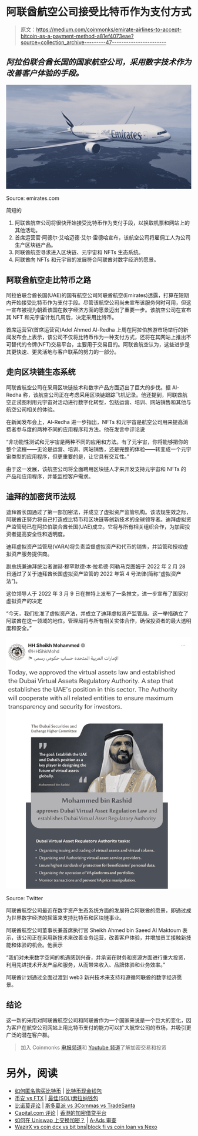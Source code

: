 # 阿联酋航空公司接受比特币作为支付方式

> 原文：<https://medium.com/coinmonks/emirate-airlines-to-accept-bitcoin-as-a-payment-method-a81ef4073eae?source=collection_archive---------47----------------------->

## *阿拉伯联合酋长国的国家航空公司，采用数字技术作为改善客户体验的手段。*

![](img/4b10b01e36c973d10059b53843fc577a.png)

Source: emirates.com

简短的

1.  阿联酋航空公司将很快开始接受比特币作为支付手段，以换取机票和网站上的其他活动。
2.  首席运营官·阿德尔·艾哈迈德·艾尔·雷德哈宣布，该航空公司将雇佣工人为公司生产区块链产品。
3.  阿联酋航空寻求进入区块链、元宇宙和 NFTs 生态系统。
4.  阿联酋向 NFTs 和元宇宙的发展符合阿联酋对数字经济的愿景。

## **阿联酋航空走比特币之路**

阿拉伯联合酋长国(UAE)的国有航空公司阿联酋航空(Emirates)透露，打算在短期内开始接受比特币作为支付手段。尽管该航空公司尚未宣布该服务何时可用，但这一宣布被视为朝着该国在数字经济方面的愿景迈出了重要一步。该航空公司在宣布其 NFT 和元宇宙计划几周后，决定采用比特币。

首席运营官(首席运营官)Adel Ahmed Al-Redha 上周在阿拉伯旅游市场举行的新闻发布会上表示，该公司不仅将比特币作为一种支付方式，还将在其网站上推出不可替代的令牌(NFT)交易平台，主要用于交易目的。阿联酋航空认为，这些进步是其更快速、更灵活地与客户联系的努力的一部分。

## **走向区块链生态系统**

阿联酋航空公司在采用区块链技术和数字产品方面迈出了巨大的步伐。据 Al-Redha 称，该航空公司正在考虑采用区块链跟踪飞机记录。他还提到，阿联酋航空正试图利用元宇宙对活动进行数字化转型，包括运营、培训、网站销售和其他与航空公司相关的体验。

在新闻发布会上，Al-Redha 进一步指出，NFTs 和元宇宙是航空公司用来提高消费者参与度的两种不同的应用程序和方法。他在发言中评论说

“非功能性测试和元宇宙是两种不同的应用和方法。有了元宇宙，你将能够把你的整个流程——无论是运营、培训、网站销售，还是完整的体验——转变成一个元宇宙类型的应用程序，但更重要的是，让它具有交互性。”

由于这一发展，该航空公司将全面聘用区块链人才来开发支持元宇宙和 NFTs 的产品和应用程序，并能监控客户需求。

## **迪拜的加密货币法规**

迪拜酋长国通过了第一部加密法，并成立了虚拟资产监管机构。该法规生效之际，阿联酋正努力将自己打造成比特币和区块链等创新技术的全球领导者。迪拜虚拟资产监管局已在阿拉伯联合酋长国(UAE)成立。它将与所有相关组织合作，为加密投资者提高安全性和透明度。

迪拜虚拟资产监管局(VARA)将负责监督虚拟资产和代币的销售，并监管和授权虚拟资产服务提供商。

副总统兼迪拜统治者谢赫·穆罕默德·本·拉希德·阿勒马克图姆于 2022 年 2 月 28 日通过了关于迪拜酋长国虚拟资产监管的 2022 年第 4 号法律(简称“虚拟资产法”)。

这位领导人于 2022 年 3 月 9 日在推特上发布了一条推文，进一步宣布了国家对虚拟资产的决定

“今天，我们批准了虚拟资产法，并成立了迪拜虚拟资产监管局。这一举措确立了阿联酋在这一领域的地位。管理局将与所有相关实体合作，确保投资者的最大透明度和安全。”

![](img/f1992cc8e81cd8f868583c5fde167987.png)

Source: Twitter

阿联酋航空公司最近在数字资产生态系统方面的发展符合阿联酋的愿景，即通过成为世界数字经济的摇篮来支持比特币和区块链事业。

阿联酋航空公司董事长兼首席执行官 Sheikh Ahmed bin Saeed Al Maktoum 表示，该公司正在采用新技术来改善业务运营，改善客户体验，并增加员工接触新技能和体验的机会。他表示

“我们对未来数字空间的机遇感到兴奋，并承诺在财务和资源方面进行重大投资，利用先进技术开发产品和服务，从而带来收入、品牌体验和业务效率。”

阿联酋计划通过全面过渡到 web3 新兴技术来支持和遵循阿联酋的数字经济愿景。

## **结论**

这一新的采用对阿联酋航空公司和阿联酋作为一个国家来说是一个巨大的变化，因为客户在航空公司网站上用比特币支付的能力可以扩大航空公司的市场，并吸引更广泛的潜在客户群。

> 加入 Coinmonks [电报频道](https://t.me/coincodecap)和 [Youtube 频道](https://www.youtube.com/c/coinmonks/videos)了解加密交易和投资

# 另外，阅读

*   [如何匿名购买比特币](https://coincodecap.com/buy-bitcoin-anonymously) | [比特币现金钱包](https://coincodecap.com/bitcoin-cash-wallets)
*   [币安 vs FTX](https://coincodecap.com/binance-vs-ftx) | [最佳(SOL)索拉纳钱包](https://coincodecap.com/solana-wallets)
*   [比诺莫评论](https://coincodecap.com/binomo-review) | [斯多葛派 vs 3Commas vs TradeSanta](https://coincodecap.com/stoic-vs-3commas-vs-tradesanta)
*   [Capital.com 评论](https://coincodecap.com/capital-com-review) | [香港的加密借贷平台](https://coincodecap.com/crypto-lending-hong-kong)
*   [如何在 Uniswap 上交换加密？](https://coincodecap.com/swap-crypto-on-uniswap) | [A-Ads 审查](https://coincodecap.com/a-ads-review)
*   [WazirX vs coin dcx vs bit bns](/coinmonks/wazirx-vs-coindcx-vs-bitbns-149f4f19a2f1)|[block fi vs coin loan vs Nexo](/coinmonks/blockfi-vs-coinloan-vs-nexo-cb624635230d)